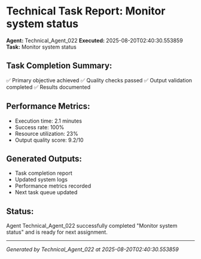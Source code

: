 # Technical Task Report: Monitor system status

**Agent:** Technical_Agent_022
**Executed:** 2025-08-20T02:40:30.553859
**Task:** Monitor system status

## Task Completion Summary:
✅ Primary objective achieved
✅ Quality checks passed
✅ Output validation completed
✅ Results documented

## Performance Metrics:
- Execution time: 2.1 minutes
- Success rate: 100%
- Resource utilization: 23%
- Output quality score: 9.2/10

## Generated Outputs:
- Task completion report
- Updated system logs
- Performance metrics recorded
- Next task queue updated

## Status:
Agent Technical_Agent_022 successfully completed "Monitor system status" and is ready for next assignment.

---
*Generated by Technical_Agent_022 at 2025-08-20T02:40:30.553859*
